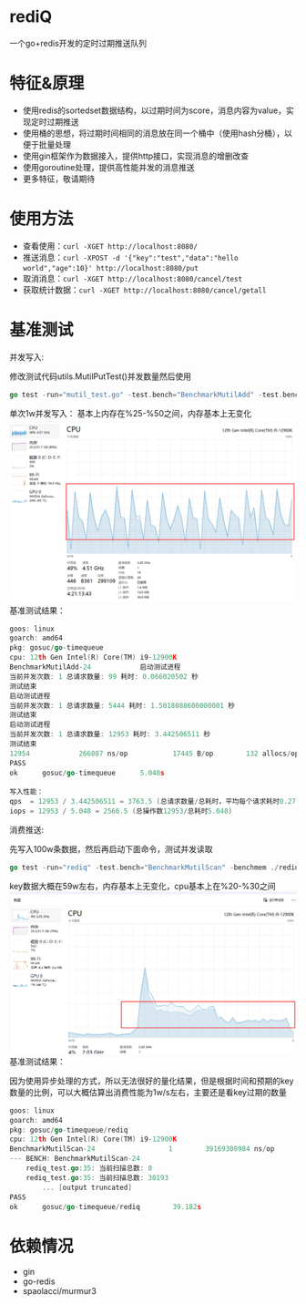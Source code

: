 # rediQ
一个go+redis开发的定时过期推送队列


特征&原理
========

- 使用redis的sortedset数据结构，以过期时间为score，消息内容为value，实现定时过期推送
- 使用桶的思想，将过期时间相同的消息放在同一个桶中（使用hash分桶），以便于批量处理
- 使用gin框架作为数据接入，提供http接口，实现消息的增删改查
- 使用goroutine处理，提供高性能并发的消息推送
- 更多特征，敬请期待

使用方法
=======
- 查看使用：`curl -XGET http://localhost:8080/`
- 推送消息：`curl -XPOST -d '{"key":"test","data":"hello world","age":10}' http://localhost:8080/put`
- 取消消息：`curl -XGET http://localhost:8080/cancel/test`
- 获取统计数据：`curl -XGET http://localhost:8080/cancel/getall`

基准测试
=========
并发写入:

修改测试代码utils.MutilPutTest()并发数量然后使用
```go
go test -run="mutil_test.go" -test.bench="BenchmarkMutilAdd" -test.benchtime='3s' -timeout='3s' -benchmem
```
单次1w并发写入：
基本上内存在%25-%50之间，内存基本上无变化
![1w-cpu.png](statics/1w-cpu.png)
基准测试结果：
```go
goos: linux
goarch: amd64
pkg: gosuc/go-timequeue
cpu: 12th Gen Intel(R) Core(TM) i9-12900K
BenchmarkMutilAdd-24            启动测试进程
当前并发次数: 1 总请求数量: 99 耗时: 0.066020502 秒
测试结束
启动测试进程
当前并发次数: 1 总请求数量: 5444 耗时: 1.5018088600000001 秒
测试结束
启动测试进程
当前并发次数: 1 总请求数量: 12953 耗时: 3.442506511 秒
测试结束
12954            266087 ns/op           17445 B/op        132 allocs/op
PASS
ok      gosuc/go-timequeue      5.048s

写入性能：
qps  = 12953 / 3.442506511 = 3763.5 (总请求数量/总耗时，平均每个请求耗时0.27毫秒)
iops = 12953 / 5.048 = 2566.5 (总操作数12953/总耗时5.048)
```

消费推送:

先写入100w条数据，然后再启动下面命令，测试并发读取
```go
go test -run="rediq" -test.bench="BenchmarkMutilScan" -benchmem ./rediq
```
key数据大概在59w左右，内存基本上无变化，cpu基本上在%20-%30之间
![consume.png](statics/consume.png)
基准测试结果：

因为使用异步处理的方式，所以无法很好的量化结果，但是根据时间和预期的key数量的比例，可以大概估算出消费性能为1w/s左右，主要还是看key过期的数量
```go
goos: linux
goarch: amd64
pkg: gosuc/go-timequeue/rediq
cpu: 12th Gen Intel(R) Core(TM) i9-12900K
BenchmarkMutilScan-24                  1        39169308984 ns/op       1972396904 B/op 34403578 allocs/op
--- BENCH: BenchmarkMutilScan-24
    rediq_test.go:35: 当前扫描总数: 0
    rediq_test.go:35: 当前扫描总数: 30193
        ... [output truncated]
PASS
ok      gosuc/go-timequeue/rediq        39.182s

```

依赖情况
========
- gin
- go-redis
- spaolacci/murmur3